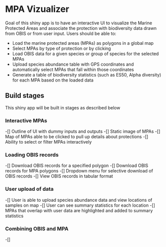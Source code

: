 # MPA Vizualizer

Goal of this shiny app is to have an interactive UI to visualize the Marine Protected Areas and associate the protection with biodiversity data drawn from OBIS or from user input. Users should be able to:

- Load the marine protected areas (MPAs) as polygons in a global map
- Select MPAs by type of protection or by clicking
- Load OBIS data for a given species or group of species for the selected MPAs
- Upload species abundance table with GPS coordinates and automatically select MPAs that fall within those coordinates
- Generate a table of biodiversity statistics (such as ES50, Alpha diversity) for each MPA based on the loaded data


## Build stages

This shiny app will be built in stages as described below

### Interactive MPAs
-[] Outline of UI with dummy inputs and outputs
-[] Static image of MPAs
-[] Map of MPAs able to be clicked to pull up details about protections
-[] Ability to select or filter MPAs interactively

### Loading OBIS records
-[] Download OBIS records for a specified polygon
-[] Download OBIS records for MPA polygons
-[] Dropdown menu for selective download of OBIS records
-[] View OBIS records in tabular format

### User upload of data
-[] User is able to upload species abundance data and view locations of samples on map
-[] User can see summary statistics for each location
-[] MPAs that overlap with user data are highlighted and added to summary statistics

### Combining OBIS and MPA
-[] 